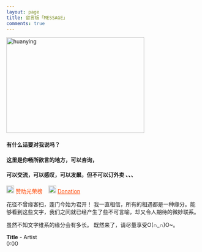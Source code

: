 ```yaml
---
layout: page
title: 留言板「MESSAGE」
comments: true 
---
```


<img src="https://robotkang-1257995526.cos.ap-chengdu.myqcloud.com/2345%E6%88%AA%E5%9B%BE20170318141303_%E7%9C%8B%E5%9B%BE%E7%8E%8B.jpg" width="360" height="250" alt="huanying"/>


<p><h4>有什么话要对我说吗？</h4>     
<P><h4>这里是你畅所欲言的地方，可以咨询，</h4>
<p><h4>可以交流，可以感叹，可以发飙，但不可以订外卖 、、、</h4>   

<p>
<img src="https://robotkang-1257995526.cos.ap-chengdu.myqcloud.com/log_yuan.png" width="20" height="20" alt="photos" style="display:inline;margin-bottom: -5px;"/>
<a href="/donation/" target="_blank" style="text-decoration:none;color:#FF4500">赞助光荣榜</a> &nbsp;&nbsp;
<img src="https://robotkang-1257995526.cos.ap-chengdu.myqcloud.com/log_yuan.png" width="20" height="20" alt="photos" style="display:inline;margin-bottom: -5px;"/>
<a href="/dsimg/" style="color:#FF4500" target="_blank" style="text-decoration:none">Donation</a> &nbsp;&nbsp;
<p>花径不曾缘客扫，蓬门今始为君开！
我一直相信，所有的相遇都是一种缘分。能够看到这些文字，我们之间就已经产生了些不可言喻，却又令人期待的微妙联系。

虽然不知文字维系的缘分会有多长。
既然来了，请尽量享受O(∩_∩)O~。




<!--<audio autoplay="autopaly" controls="controls" loop="loop"  preload="auto" id="audio1">
	<source src="http://omjh2j5h3.bkt.clouddn.com/%E6%9D%8E%E7%8E%89%E5%88%9A%20-%20%E5%88%9A%E5%A5%BD%E9%81%87%E8%A7%81%E4%BD%A0.mp3" type="audio/mp3">你的浏览器不支持audio标签</a>
	</audio>

<div>  
           
 
<object width="330" height="180" data="http://music.163.com/style/swf/widget.swf?sid=441877316&type=0&auto=1&width=310&height=430" type="application/x-shockwave-flash"></object>  
          
  </div> 
-->


<div id="QPlayer" class="QPlayer">
<div id="pContent">
	<div id="player">
<span class="cover"></span>
<div class="ctrl">
<div class="musicTag marquee">
<strong>Title</strong>
<span> - </span>
<span class="artist">Artist</span>
</div>
<div class="progress">
<div class="timer left">0:00</div>
<div class="contr">
<div class="rewind icon"></div>
<div class="playback icon"></div>
<div class="fastforward icon"></div>
</div>
<div class="right">
<div class="liebiao icon"></div>
</div>
</div>
</div>
</div>
	<div class="ssBtn">
	        <div class="adf"></div>
    </div>
</div>
<ol id="playlist"></ol>
</div>

<script src="/js/jquery.min.js"></script>
<script src="/js/jquery.marquee.min.js"></script>

<script>
	var	playlist = [
{title:"My All",artist:"浜崎あゆみ",mp3:"http://10.247.192.70/2Q2WF68C72B40BD8CF214BAD4C9D1A8B0168A0BAE177_unknown_A7E391748C36FBE69EDCBCDF9BE55BDB7B9A3554_6_116.77.75.203_80/m10.music.126.net/20190122224558/d43f3276f251c7a667a28bfa575c0dd5/ymusic/d0fd/fdba/0f82/f07e62a9a70f5cc09b7351a563755020.mp3",cover:"http://p4.music.126.net/7VJn16zrictuj5kdfW1qHA==/3264450024433083.jpg?param=106x106",},
{title:"Try Everything",artist:"Shakira",mp3:"http://10.247.192.71/2Q2W8EE3EA8028BBBE50E422F1BB84671D0712D172B1_unknown_B57DCE6271C023118F5C8D9ACB6F6E3C73364180_0_116.77.76.230_80/m10.music.126.net/20190122224800/09238a6466e58a113c3da5387256e33b/ymusic/57b3/ecea/f5fe/12b654b5486536ac67cc36742dc6e3e2.mp3",cover:"http://p4.music.126.net/KLw_TLTRUe9pClPv4vlEtQ==/936783906865219.jpg?param=106x106",},
{title:"Victory",artist:"Two Steps From Hell",mp3:"http://10.247.192.70:81/2Q2W85CDAD9F135F9FD71267C4042E3C2557AB7AFC6A_unknown_9E48C150A06BDADCDFDEFB99533EE59DCD5CEB29_10_116.77.76.229_81/m10.music.126.net/20190122224950/64bcef2e1c9517dcb63cec6829a3823b/ymusic/140e/f621/b3b1/aeed0174bcd6b5fd59f8fdcd05fc42fe.mp3",cover:"http://p4.music.126.net/YXY1vPG5rtdV7w_cWDnNWw==/884007348732141.jpg?param=106x106",},
{title:"Monody",artist:"TheFatRat,Laura Brehm",mp3:"http://10.247.192.70:83/2Q2W49CEF2E3FA931D92565FB00EBBD7C0FFEE45FF07_unknown_91D654C0659BAC0AF2B98A50F0D6C0FB0A125A8F_0_116.77.75.202_83/m10.music.126.net/20190122225037/e374dc010d1f654b171ea795be0e9a63/ymusic/30f0/7291/04c0/1b52de41653825643ed98a871a6b3157.mp3",cover:"http://p3.music.126.net/1odRfg3HXWmYw02EMXKRKQ==/116548232557498.jpg?param=106x106",},
{title:"Luv Letter",artist:"dj okawari ",mp3:"http://10.247.192.71:83/2Q2WC9A24655BC22B25B355238CA2B839DA0C2320647_unknown_BCAA72EE899B9E14D074589694400520B93A0BC7_0_116.77.76.230_83/m10.music.126.net/20190122225119/58562f8422635a521be21ed673556fa4/ymusic/501e/7ea7/8203/9bf3f54d9d7f8e3b32b463ecfc074718.mp3",cover:"http://p4.music.126.net/F2fqWwTTT2DAOKPQKQ-G0A==/5892282813545901.jpg?param=106x106",},
{title:"Born this way",artist:"lady gaga ",mp3:"http://10.247.192.67:81/2Q2W5D6E49490E9A08BC94F62F18719BE4F5C23E616A_unknown_19622556E86744878F7CBBA4856DD0035DD25281_0_116.77.76.226_81/m10.music.126.net/20190122225210/7d31b7024eaf80e79d1da898434df4d9/ymusic/4d7b/cf81/b1a2/03c659fd1ae64d2b5b8d7761ee13a552.mp3",cover:"http://p4.music.126.net/G2nCsXpMc81lcUY-pOHr9Q==/2528876745541310.jpg?param=106x106",},
{title:"The Edge of Glory",artist:"Lady Gaga",mp3:"http://10.247.192.72:81/2Q2W23024728DBB70A1A8E52DDBF16BDB88EB6778DB0_unknown_F2E734ABA62252CF0EBF4B2FC1426E6F53BF489D_4_116.77.76.234_81/m10.music.126.net/20190122225254/185b02a88a94f8867d6e84b3e9abfc83/ymusic/6763/cfde/edfc/25f792523b102b277b60687c488be1c9.mp3",cover:"http://p3.music.126.net/iYG3tZ2xSKrzf65BaDtEJQ==/7929677860524772.jpg?param=106x106",},
{title:"Beautiful",artist:"Eminem ",mp3:"http://10.247.192.69:82/2Q2WAC1DB0D38FC2BEA6BA0970F67E874C2D61CBA7E5_unknown_67551CA99CCEB5B268C118FED19C5A8129E41EBA_0_116.77.76.228_82/m10.music.126.net/20190122225454/66408de614af59f39d93e7014d12870a/ymusic/d09a/13fb/d1c9/4d1b480319625523bec279d506317892.mp3",cover:"http://p4.music.126.net/F2fqWwTTT2DAOKPQKQ-G0A==/5892282813545901.jpg?param=106x106",},
{title:"Hall of Fame",artist:"the script/will.i.am",mp3:"http://10.247.192.72:83/2Q2WF390DFFEB7AA8E7A7854D5329EA743ECA64FB69A_unknown_E3504936CAE67F771DA5857E259D1CFEC80115CB_9_116.77.76.231_83/m10.music.126.net/20190122225548/503432a742119de6c065a336ef8c4320/ymusic/c770/441a/9a8e/2f64d8b7c42eebd33138242101ebfe33.mp3",cover:"http://p4.music.126.net/d5ryd0uwq29KWk3bRZ1wsA==/45079976751142.jpg?param=106x106",},
{title:"刚好遇见你",artist:"李玉刚",mp3:"http://10.247.192.70/2Q2W372C268C52F82E53242C83EB73DE1E48F864904D_unknown_9CB15E4E7BF25C356E685BC9AD7A82595FFF8860_2_116.77.76.229_80/m10.music.126.net/20190122225636/c898955b7bf94d987a22603645752ef3/ymusic/3466/f88c/165c/3520e5664afd420989e88bc3a694c237.mp3",cover:"http://p4.music.126.net/Nn8kTtc14uWJw_UWbEc5mg==/7909886650478099.jpg?param=106x106",},
];
  var isRotate = true;
  var autoplay = true;
</script>
<script src="/js/player.js"></script>
<script>

function bgChange(){
	var lis= $('.lib');
	for(var i=0; i<lis.length; i+=2)
	lis[i].style.background = 'rgba(246, 246, 246, 0.5)';
}
window.onload = bgChange;
</script>

<meta charset="utf-8">
  <meta name="viewport" content="width=device-width, initial-scale=1" />
	<title></title>
	<link rel="stylesheet" href="/css/player.css">



<script>
myVid=document.getElementById("audio1");

function setHalfVolume()
  { 
  myVid.volume=0.2;
  } 

</script> 


<!-- 多说评论框 start 
	<div class="ds-thread" data-thread-key="/liuyan/" data-title="留言板" data-url="http://roboutkang/liuyan/"></div>
<!-- 多说评论框 end 
<!-- 多说公共JS代码 start (一个网页只需插入一次) 
<script type="text/javascript">
var duoshuoQuery = {short_name:"robotkang"};
	(function() {
		var ds = document.createElement('script');
		ds.type = 'text/javascript';ds.async = true;
		ds.src = (document.location.protocol == 'https:' ? 'https:' : 'http:') + '//static.duoshuo.com/embed.js';
		ds.charset = 'UTF-8';
		(document.getElementsByTagName('head')[0] 
		 || document.getElementsByTagName('body')[0]).appendChild(ds);
	})();
	</script>
<!-- 多说公共JS代码 end -->







<!--
<a href="/fangke/" style="color:#708090"> <h5>Recent Visitors</h5></a>  
-->



